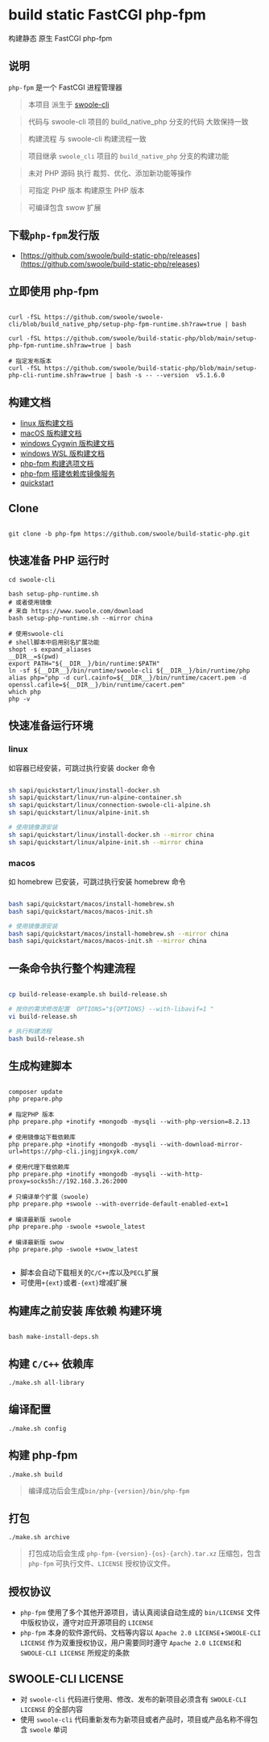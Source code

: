 # build static FastCGI php-fpm

构建静态 原生 FastCGI php-fpm

## 说明

`php-fpm` 是一个 FastCGI 进程管理器

> 本项目 派生于 [swoole-cli](https://github.com/swoole/swoole-cli/)

> 代码与 swoole-cli 项目的 build_native_php 分支的代码 大致保持一致

> 构建流程 与 swoole-cli 构建流程一致

> 项目继承 `swoole_cli` 项目的 `build_native_php` 分支的构建功能

> 未对 PHP 源码 执行 裁剪、优化、添加新功能等操作

> 可指定 PHP 版本 构建原生 PHP 版本

> 可编译包含 swow 扩展

## 下载`php-fpm`发行版

- [https://github.com/swoole/build-static-php/releases](https://github.com/swoole/build-static-php/releases)

## 立即使用 php-fpm

```shell

curl -fSL https://github.com/swoole/swoole-cli/blob/build_native_php/setup-php-fpm-runtime.sh?raw=true | bash

curl -fSL https://github.com/swoole/build-static-php/blob/main/setup-php-fpm-runtime.sh?raw=true | bash

# 指定发布版本
curl -fSL https://github.com/swoole/build-static-php/blob/main/setup-php-cli-runtime.sh?raw=true | bash -s -- --version  v5.1.6.0

```

## 构建文档

- [linux 版构建文档](docs/linux.md)
- [macOS 版构建文档](docs/macOS.md)
- [windows Cygwin 版构建文档](docs/Cygwin.md)
- [windows WSL 版构建文档](docs/wsl.md)
- [php-fpm 构建选项文档](docs/options.md)
- [php-fpm 搭建依赖库镜像服务](sapi/download-box/README.md)
- [quickstart](sapi/quickstart/README.md)

## Clone

```shell

git clone -b php-fpm https://github.com/swoole/build-static-php.git

```

## 快速准备 PHP 运行时

```shell
cd swoole-cli

bash setup-php-runtime.sh
# 或者使用镜像
# 来自 https://www.swoole.com/download
bash setup-php-runtime.sh --mirror china

# 使用swoole-cli
# shell脚本中启用别名扩展功能‌
shopt -s expand_aliases
__DIR__=$(pwd)
export PATH="${__DIR__}/bin/runtime:$PATH"
ln -sf ${__DIR__}/bin/runtime/swoole-cli ${__DIR__}/bin/runtime/php
alias php="php -d curl.cainfo=${__DIR__}/bin/runtime/cacert.pem -d openssl.cafile=${__DIR__}/bin/runtime/cacert.pem"
which php
php -v

```

## 快速准备运行环境

### linux

如容器已经安装，可跳过执行安装 docker 命令

```bash

sh sapi/quickstart/linux/install-docker.sh
sh sapi/quickstart/linux/run-alpine-container.sh
sh sapi/quickstart/linux/connection-swoole-cli-alpine.sh
sh sapi/quickstart/linux/alpine-init.sh

# 使用镜像源安装
sh sapi/quickstart/linux/install-docker.sh --mirror china
sh sapi/quickstart/linux/alpine-init.sh --mirror china

```

### macos

如 homebrew 已安装，可跳过执行安装 homebrew 命令

```bash

bash sapi/quickstart/macos/install-homebrew.sh
bash sapi/quickstart/macos/macos-init.sh

# 使用镜像源安装
bash sapi/quickstart/macos/install-homebrew.sh --mirror china
bash sapi/quickstart/macos/macos-init.sh --mirror china

```

## 一条命令执行整个构建流程

```bash

cp build-release-example.sh build-release.sh

# 按你的需求修改配置  OPTIONS="${OPTIONS} --with-libavif=1 "
vi build-release.sh

# 执行构建流程
bash build-release.sh


```

## 生成构建脚本

```shell

composer update
php prepare.php

# 指定PHP 版本
php prepare.php +inotify +mongodb -mysqli --with-php-version=8.2.13

# 使用镜像站下载依赖库
php prepare.php +inotify +mongodb -mysqli --with-download-mirror-url=https://php-cli.jingjingxyk.com/

# 使用代理下载依赖库
php prepare.php +inotify +mongodb -mysqli --with-http-proxy=socks5h://192.168.3.26:2000

# 只编译单个扩展（swoole)
php prepare.php +swoole --with-override-default-enabled-ext=1

# 编译最新版 swoole
php prepare.php -swoole +swoole_latest

# 编译最新版 swow
php prepare.php -swoole +swow_latest


```

* 脚本会自动下载相关的`C/C++`库以及`PECL`扩展
* 可使用`+{ext}`或者`-{ext}`增减扩展

## 构建库之前安装 库依赖 构建环境

```shell

bash make-install-deps.sh

```

## 构建 `C/C++` 依赖库

```shell
./make.sh all-library
```

## 编译配置

```shell
./make.sh config
```

## 构建 php-fpm

```shell
./make.sh build
```

> 编译成功后会生成`bin/php-{version}/bin/php-fpm`

## 打包

```shell
./make.sh archive
```

> 打包成功后会生成 `php-fpm-{version}-{os}-{arch}.tar.xz`
> 压缩包，包含 `php-fpm` 可执行文件、`LICENSE` 授权协议文件。

## 授权协议

* `php-fpm` 使用了多个其他开源项目，请认真阅读自动生成的 `bin/LICENSE`
  文件中版权协议，遵守对应开源项目的 `LICENSE`
* `php-fpm`
  本身的软件源代码、文档等内容以 `Apache 2.0 LICENSE`+`SWOOLE-CLI LICENSE`
  作为双重授权协议，用户需要同时遵守 `Apache 2.0 LICENSE`和`SWOOLE-CLI LICENSE`
  所规定的条款

## SWOOLE-CLI LICENSE

* 对 `swoole-cli` 代码进行使用、修改、发布的新项目必须含有 `SWOOLE-CLI LICENSE`
  的全部内容
* 使用 `swoole-cli`
  代码重新发布为新项目或者产品时，项目或产品名称不得包含 `swoole` 单词
